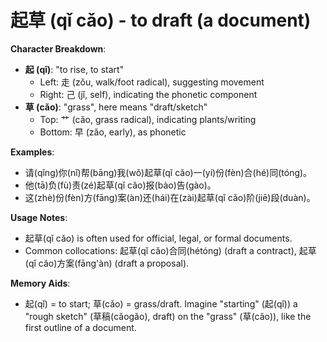 # **起草 (qǐ cǎo) - to draft (a document)**

**Character Breakdown**:  
- **起 (qǐ)**: "to rise, to start"
  - Left: 走 (zǒu, walk/foot radical), suggesting movement
  - Right: 己 (jǐ, self), indicating the phonetic component  
- **草 (cǎo)**: "grass", here means "draft/sketch"
  - Top: 艹 (cǎo, grass radical), indicating plants/writing
  - Bottom: 早 (zǎo, early), as phonetic

**Examples**:  
- 请(qǐng)你(nǐ)帮(bāng)我(wǒ)起草(qǐ cǎo)一(yí)份(fèn)合(hé)同(tóng)。  
- 他(tā)负(fù)责(zé)起草(qǐ cǎo)报(bào)告(gào)。  
- 这(zhè)份(fèn)方(fāng)案(àn)还(hái)在(zài)起草(qǐ cǎo)阶(jiē)段(duàn)。

**Usage Notes**:  
- 起草(qǐ cǎo) is often used for official, legal, or formal documents.  
- Common collocations: 起草(qǐ cǎo)合同(hétóng) (draft a contract), 起草(qǐ cǎo)方案(fāng'àn) (draft a proposal).

**Memory Aids**:  
- 起(qǐ) = to start; 草(cǎo) = grass/draft. Imagine "starting" (起(qǐ)) a "rough sketch" (草稿(cǎogǎo), draft) on the "grass" (草(cǎo)), like the first outline of a document.
